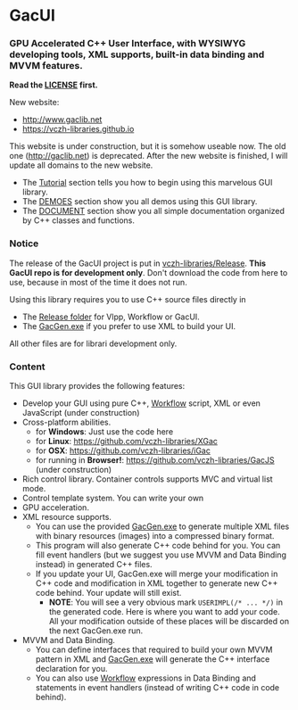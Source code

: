 # GacUI
### GPU Accelerated C++ User Interface, with WYSIWYG developing tools, XML supports, built-in data binding and MVVM features.

**Read the [LICENSE](https://github.com/vczh-libraries/GacUI/blob/master/LICENSE.md) first.**

New website:
 - http://www.gaclib.net
 - https://vczh-libraries.github.io

This website is under construction, but it is somehow useable now. The old one (http://gaclib.net) is deprecated. After the new website is finished, I will update all domains to the new website.

* The [Tutorial](http://www.gaclib.net/#~/Tutorial) section tells you how to begin using this marvelous GUI library.
* The [DEMOES](http://www.gaclib.net/#~/Demo) section show you all demos using this GUI library.
* The [DOCUMENT](http://www.gaclib.net/Document.html#~/) section show you all simple documentation organized by C++ classes and functions.

### Notice
The release of the GacUI project is put in [vczh-libraries/Release](https://github.com/vczh-libraries/Release). **This GacUI repo is for development only**. Don't download the code from here to use, because in most of the time it does not run.

Using this library requires you to use C++ source files directly in

* The [Release folder](https://github.com/vczh-libraries/GacUI/tree/master/Release) for Vlpp, Workflow or GacUI.
* The [GacGen.exe](https://github.com/vczh-libraries/GacUI/tree/master/Tools/GacGen) if you prefer to use XML to build your UI.

All other files are for librari development only.

### Content
This GUI library provides the following features:
* Develop your GUI using pure C++, [Workflow](https://github.com/vczh-libraries/Workflow) script, XML or even JavaScript (under construction)
* Cross-platform abilities. 
    * for **Windows**: Just use the code here
    * for **Linux**: https://github.com/vczh-libraries/XGac
    * for **OSX**: https://github.com/vczh-libraries/iGac
    * for running in **Browser!**: https://github.com/vczh-libraries/GacJS (under construction)
* Rich control library. Container controls supports MVC and virtual list mode.
* Control template system. You can write your own 
* GPU acceleration.
* XML resource supports.
    * You can use the provided [GacGen.exe](https://github.com/vczh-libraries/GacUI/tree/master/Tools/GacGen) to generate multiple XML files with binary resources (images) into a compressed binary format.
    * This program will also generate C++ code behind for you. You can fill event handlers (but we suggest you use MVVM and Data Binding instead) in generated C++ files.
    * If you update your UI, GacGen.exe will merge your modification in C++ code and modification in XML together to generate new C++ code behind. Your update will still exist.
        * **NOTE**: You will see a very obvious mark `USERIMPL(/* ... */)` in the generated code. Here is where you want to add your code. All your modification outside of these places will be discarded on the next GacGen.exe run.
* MVVM and Data Binding.
    * You can define interfaces that required to build your own MVVM pattern in XML and [GacGen.exe](https://github.com/vczh-libraries/GacUI/tree/master/Tools/GacGen) will generate the C++ interface declaration for you.
    * You can also use [Workflow](https://github.com/vczh-libraries/Workflow) expressions in Data Binding and statements in event handlers (instead of writing C++ code in code behind).
